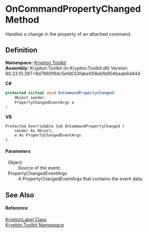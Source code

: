# OnCommandPropertyChanged Method


Handles a change in the property of an attached command.



## Definition
**Namespace:** <a href="79d2eac2-21f4-54ff-7552-b20c33c30600.md">Krypton.Toolkit</a>  
**Assembly:** Krypton.Toolkit (in Krypton.Toolkit.dll) Version: 80.23.10.287+8d7660f9dc5efd033fabe008ebfb904beab6d444

**C#**
``` C#
protected virtual void OnCommandPropertyChanged(
	Object sender,
	PropertyChangedEventArgs e
)
```
**VB**
``` VB
Protected Overridable Sub OnCommandPropertyChanged ( 
	sender As Object,
	e As PropertyChangedEventArgs
)
```



#### Parameters
<dl><dt>  Object</dt><dd>Source of the event.</dd><dt>  PropertyChangedEventArgs</dt><dd>A PropertyChangedEventArgs that contains the event data.</dd></dl>

## See Also


#### Reference
<a href="6b0e116b-30e6-1894-69e8-1e46ed4f6987.md">KryptonLabel Class</a>  
<a href="79d2eac2-21f4-54ff-7552-b20c33c30600.md">Krypton.Toolkit Namespace</a>  
